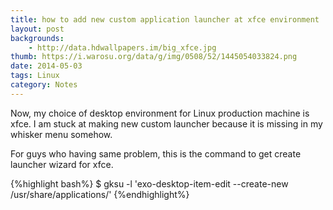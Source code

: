 ```yaml
---
title: how to add new custom application launcher at xfce environment
layout: post
backgrounds:
    - http://data.hdwallpapers.im/big_xfce.jpg
thumb: https://i.warosu.org/data/g/img/0508/52/1445054033824.png 
date: 2014-05-03
tags: Linux
category: Notes
---
```

Now, my choice of desktop environment for Linux production machine is xfce. I am stuck at making new custom launcher because it is missing in my whisker menu somehow. 

For guys who having same problem, this is the command to get create launcher wizard for xfce. 

{%highlight bash%}
$ gksu -l 'exo-desktop-item-edit --create-new /usr/share/applications/'
{%endhighlight%}



